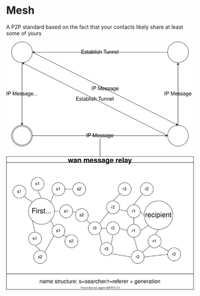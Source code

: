 # Mesh

A P2P standard based on the fact that your contacts likely share at least some of yours

![Diagram](charts/main.svg)
